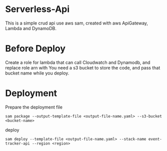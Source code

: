 # Serverless-Api

This is a simple crud api use aws sam, created with aws ApiGateway, Lambda and DynamoDB.

# Before Deploy
Create a role for lambda that can call Cloudwatch and Dynamodb, and replace role arn with <role-for-lambda-to-call-cloudwatch-dynamodb>
You need a s3 bucket to store the code, and pass that bucket name while you deploy.

# Deployment
Prepare the deployment file

    sam package --output-template-file <output-file-name.yaml> --s3-bucket <bucket-name>

deploy

    sam deploy --template-file <output-file-name.yaml> --stack-name event-tracker-api --region <region>